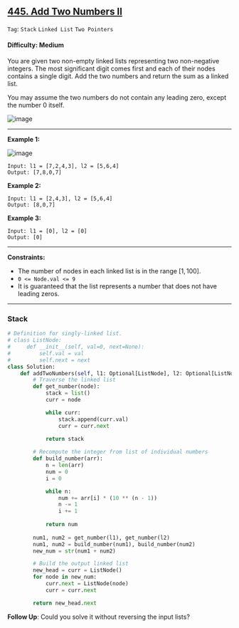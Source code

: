## [445. Add Two Numbers II](https://leetcode.com/problems/add-two-numbers-ii)

```Tag```: ```Stack``` ```Linked List``` ```Two Pointers```

#### Difficulty: Medium

You are given two non-empty linked lists representing two non-negative integers. The most significant digit comes first and each of their nodes contains a single digit. Add the two numbers and return the sum as a linked list.

You may assume the two numbers do not contain any leading zero, except the number 0 itself.

![image](https://github.com/quananhle/Python/assets/35042430/f5f99783-5ec2-46a8-8d04-3a19eb53d1c3)

---

__Example 1:__

![image](https://assets.leetcode.com/uploads/2021/04/09/sumii-linked-list.jpg)
```
Input: l1 = [7,2,4,3], l2 = [5,6,4]
Output: [7,8,0,7]
```

__Example 2:__
```
Input: l1 = [2,4,3], l2 = [5,6,4]
Output: [8,0,7]
```

__Example 3:__
```
Input: l1 = [0], l2 = [0]
Output: [0]
```

---

__Constraints:__

- The number of nodes in each linked list is in the range $[1, 100]$.
- ```0 <= Node.val <= 9```
- It is guaranteed that the list represents a number that does not have leading zeros.

---

### Stack

```Python
# Definition for singly-linked list.
# class ListNode:
#     def __init__(self, val=0, next=None):
#         self.val = val
#         self.next = next
class Solution:
    def addTwoNumbers(self, l1: Optional[ListNode], l2: Optional[ListNode]) -> Optional[ListNode]:
        # Traverse the linked list
        def get_number(node):
            stack = list()
            curr = node

            while curr:
                stack.append(curr.val)
                curr = curr.next
            
            return stack

        # Recompute the integer from list of individual numbers 
        def build_number(arr):
            n = len(arr)
            num = 0
            i = 0

            while n:
                num += arr[i] * (10 ** (n - 1))
                n -= 1
                i += 1
            
            return num
        
        num1, num2 = get_number(l1), get_number(l2)
        num1, num2 = build_number(num1), build_number(num2)
        new_num = str(num1 + num2)

        # Build the output linked list
        new_head = curr = ListNode()
        for node in new_num:
            curr.next = ListNode(node)
            curr = curr.next

        return new_head.next
```

__Follow Up__: Could you solve it without reversing the input lists?
